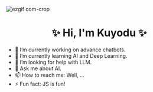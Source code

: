 <!--
**Kuyodu/Kuyodu** is a ✨ _special_  repository because its `README.md` (this file) appears on your GitHub profile.

Here are some ideas to get you started:

- 🔭 I’m currently working on ...
- 🌱 I’m currently learning ...
- 👯 I’m looking to collaborate on ...
- 🤔 I’m looking for help with ...
- 💬 Ask me about ...
- 📫 How to reach me: ...
- 😄 Pronouns: ...
- ⚡ Fun fact: ...
-->

![ezgif com-crop](https://github.com/Slegendz/Slegendz/assets/108775767/9ab8a9a6-4ca8-4fe4-9f35-24816e5096a5)

<h1 align = "center"> ✨ Hi, I'm Kuyodu ✨ </h1>

- 🔭 I’m currently working on advance chatbots.
- 🌱 I’m currently learning AI and Deep Learning.
- 🤔 I’m looking for help with LLM.
- 💬 Ask me about AI.
- 📫 How to reach me: Well, ...
- ⚡ Fun fact: JS is fun!
